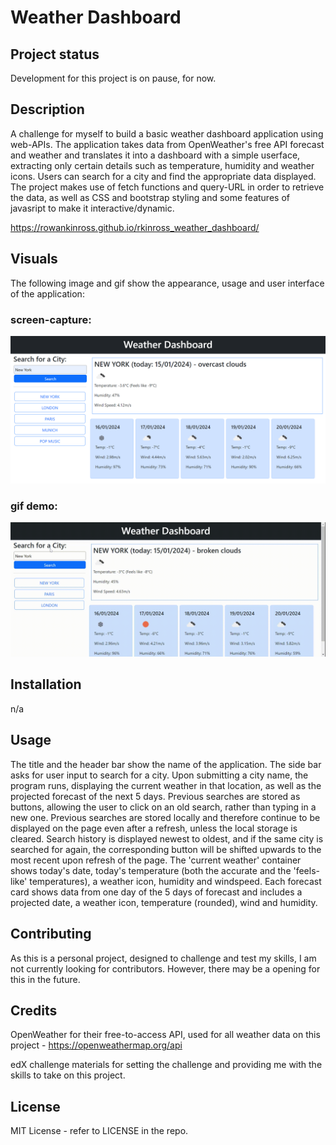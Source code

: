 # Weather Dashboard

## Project status
Development for this project is on pause, for now.

## Description
A challenge for myself to build a basic weather dashboard application using web-APIs. The application takes data from OpenWeather's free API forecast and weather and translates it into a dashboard with a simple userface, extracting only certain details such as temperature, humidity and weather icons. Users can search for a city and find the appropriate data displayed. The project makes use of fetch functions and query-URL in order to retrieve the data, as well as CSS and bootstrap styling and some features of javasript to make it interactive/dynamic.

https://rowankinross.github.io/rkinross_weather_dashboard/

## Visuals
The following image and gif show the appearance, usage and user interface of the application:

### screen-capture:
![dashboard screen-capture](./assets/images/rkinross_weather_dashboard_screencapture.png)
### gif demo:
![dashboard demo](./assets/images/weather_dashboard_screen_recording.gif)

## Installation
n/a

## Usage
The title and the header bar show the name of the application. The side bar asks for user input to search for a city. Upon submitting a city name, the program runs, displaying the current weather in that location, as well as the projected forecast of the next 5 days. Previous searches are stored as buttons, allowing the user to click on an old search, rather than typing in a new one. Previous searches are stored locally and therefore continue to be displayed on the page even after a refresh, unless the local storage is cleared. Search history is displayed newest to oldest, and if the same city is searched for again, the corresponding button will be shifted upwards to the most recent upon refresh of the page. The 'current weather' container shows today's date, today's temperature (both the accurate and the 'feels-like' temperatures), a weather icon, humidity and windspeed. Each forecast card shows data from one day of the 5 days of forecast and includes a projected date, a weather icon, temperature (rounded), wind and humidity.

## Contributing
As this is a personal project, designed to challenge and test my skills, I am not currently looking for contributors. However, there may be a opening for this in the future.

## Credits

OpenWeather for their free-to-access API, used for all weather data on this project - https://openweathermap.org/api 

edX challenge materials for setting the challenge and providing me with the skills to take on this project.

## License

MIT License - refer to LICENSE in the repo.